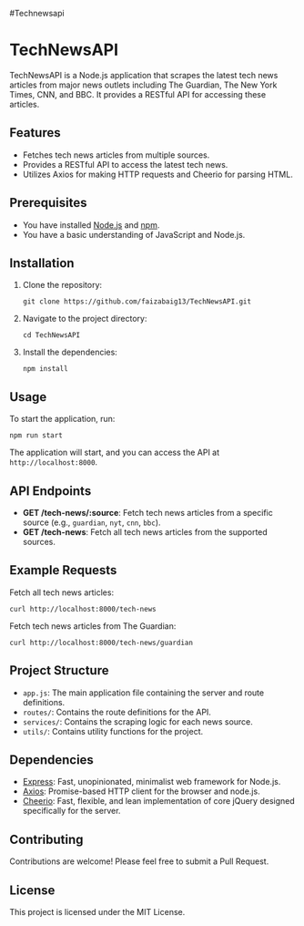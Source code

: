 #Technewsapi
 <h1>TechNewsAPI</h1>
    <p>TechNewsAPI is a Node.js application that scrapes the latest tech news articles from major news outlets including The Guardian, The New York Times, CNN, and BBC. It provides a RESTful API for accessing these articles.</p>
 <h2>Features</h2>
    <ul>
        <li>Fetches tech news articles from multiple sources.</li>
        <li>Provides a RESTful API to access the latest tech news.</li>
        <li>Utilizes Axios for making HTTP requests and Cheerio for parsing HTML.</li>
    </ul>
		 <h2>Prerequisites</h2>
    <ul>
        <li>You have installed <a href="https://nodejs.org/">Node.js</a> and <a href="https://www.npmjs.com/">npm</a>.</li>
        <li>You have a basic understanding of JavaScript and Node.js.</li>
    </ul>
 <h2>Installation</h2>
    <ol>
        <li>Clone the repository:
            <pre><code>git clone https://github.com/faizabaig13/TechNewsAPI.git</code></pre>
        </li>
        <li>Navigate to the project directory:
            <pre><code>cd TechNewsAPI</code></pre>
        </li>
        <li>Install the dependencies:
            <pre><code>npm install</code></pre>
        </li>
    </ol>
		 <h2>Usage</h2>
    <p>To start the application, run:</p>
    <pre><code>npm run start</code></pre>
    <p>The application will start, and you can access the API at <code>http://localhost:8000</code>.</p>
		 <h2>API Endpoints</h2>
    <ul>
        <li><strong>GET /tech-news/:source</strong>: Fetch tech news articles from a specific source (e.g., <code>guardian</code>, <code>nyt</code>, <code>cnn</code>, <code>bbc</code>).</li>
        <li><strong>GET /tech-news</strong>: Fetch all tech news articles from the supported sources.</li>
    </ul>
		<h2>Example Requests</h2>
    <p>Fetch all tech news articles:</p>
    <pre><code>curl http://localhost:8000/tech-news</code></pre>
    <p>Fetch tech news articles from The Guardian:</p>
    <pre><code>curl http://localhost:8000/tech-news/guardian</code></pre>
<h2>Project Structure</h2>
    <ul>
        <li><code>app.js</code>: The main application file containing the server and route definitions.</li>
        <li><code>routes/</code>: Contains the route definitions for the API.</li>
        <li><code>services/</code>: Contains the scraping logic for each news source.</li>
        <li><code>utils/</code>: Contains utility functions for the project.</li>
    </ul>
		<h2>Dependencies</h2>
    <ul>
        <li><a href="https://expressjs.com/">Express</a>: Fast, unopinionated, minimalist web framework for Node.js.</li>
        <li><a href="https://github.com/axios/axios">Axios</a>: Promise-based HTTP client for the browser and node.js.</li>
        <li><a href="https://cheerio.js.org/">Cheerio</a>: Fast, flexible, and lean implementation of core jQuery designed specifically for the server.</li>
    </ul>
		<h2>Contributing</h2>
    <p>Contributions are welcome! Please feel free to submit a Pull Request.</p>
		 <h2>License</h2>
    <p>This project is licensed under the MIT License.</p>
